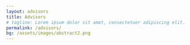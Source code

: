 ```yaml
---
layout: advisors
title: Advisors
# tagline: Lorem ipsum dolor sit amet, consectetuer adipiscing elit.
permalink: /advisors/
bg: /assets/images/abstract2.png
---
```

